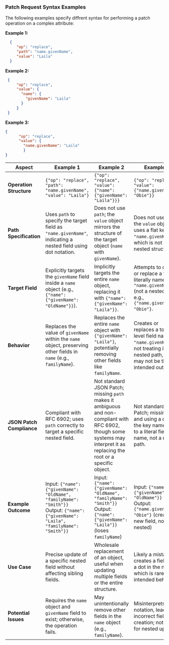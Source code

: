 ### Patch Request Syntax Examples

The following examples specify diffrent syntax for performing a patch operation on a complex attribute:

**Example 1:**
 ```json
   {
      "op": "replace",
      "path": "name.givenName",
      "value": "Laila"
   }
 ```
**Example 2:**
 ```json
  {
      "op": "replace",
      "value": {
        "name": {
          "givenName": "Laila"
        }
      }
  }
 ```
**Example 3:**
```json
{
      "op": "replace",
      "value": {
        "name.givenName": "Laila"
        }
}
```
| Aspect                 | Example 1                                                                 | Example 2                                                                 | Example 3                                                                 |
|------------------------|---------------------------------------------------------------------------|---------------------------------------------------------------------------|---------------------------------------------------------------------------|
| **Operation Structure** | `{"op": "replace", "path": "name.givenName", "value": "Laila"}`           | `{"op": "replace", "value": {"name": {"givenName": "Laila"}}}`            | `{"op": "replace", "value": {"name.givenName": "Obie"}}`                  |
| **Path Specification** | Uses `path` to specify the target field as `"name.givenName"`, indicating a nested field using dot notation. | Does not use `path`; the `value` object mirrors the structure of the target object (`name` with `givenName`). | Does not use `path`; the `value` object uses a flat key `"name.givenName"`, which is not a nested structure. |
| **Target Field**       | Explicitly targets the `givenName` field inside a `name` object (e.g., `{"name": {"givenName": "OldName"}}`). | Implicitly targets the entire `name` object, replacing it with `{"name": {"givenName": "Laila"}}`. | Attempts to create or replace a field literally named `"name.givenName"` (not a nested field), e.g., `{"name.givenName": "Obie"}`. |
| **Behavior**           | Replaces the value of `givenName` within the `name` object, preserving other fields in `name` (e.g., `familyName`). | Replaces the entire `name` object with `{"givenName": "Laila"}`, potentially removing other fields like `familyName`. | Creates or replaces a top-level field named `"name.givenName"`, not treating it as a nested path, which may not be the intended outcome. |
| **JSON Patch Compliance** | Compliant with RFC 6902; uses `path` correctly to target a specific nested field. | Not standard JSON Patch; missing `path` makes it ambiguous and non-compliant with RFC 6902, though some systems may interpret it as replacing the root or a specific object. | Not standard JSON Patch; missing `path` and using a dot in the key name leads to a literal field name, not a nested path. |
| **Example Outcome**    | Input: `{"name": {"givenName": "OldName", "familyName": "Smith"}}`<br>Output: `{"name": {"givenName": "Laila", "familyName": "Smith"}}` | Input: `{"name": {"givenName": "OldName", "familyName": "Smith"}}`<br>Output: `{"name": {"givenName": "Laila"}}` (loses `familyName`) | Input: `{"name": {"givenName": "OldName"}}`<br>Output: `{"name.givenName": "Obie"}` (creates a new field, not nested) |
| **Use Case**           | Precise update of a specific nested field without affecting sibling fields. | Wholesale replacement of an object, useful when updating multiple fields or the entire structure. | Likely a mistake; creates a field with a dot in the name, which is rarely the intended behavior. |
| **Potential Issues**   | Requires the `name` object and `givenName` field to exist; otherwise, the operation fails. | May unintentionally remove other fields in the `name` object (e.g., `familyName`). | Misinterprets dot notation, leading to incorrect field creation; not useful for nested updates. |
